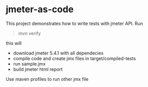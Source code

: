 # jmeter-as-code
This project demonstrates how to write tests with jmeter API. Run
> mvn verify

this will
- download jmeter 5.4.1 with all dependecies
- compile code and create jmx files in target/compiled-tests
- run sample.jmx
- build jmeter html report

Use maven profiles to run other jmx file
